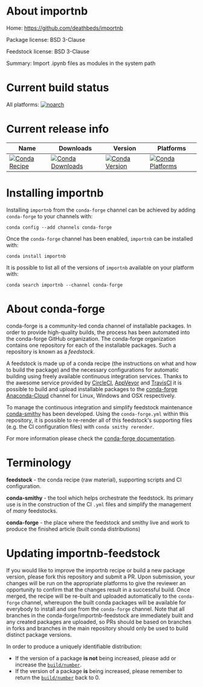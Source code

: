 About importnb
==============

Home: https://github.com/deathbeds/importnb

Package license: BSD 3-Clause

Feedstock license: BSD 3-Clause

Summary: Import .ipynb files as modules in the system path



Current build status
====================

All platforms:
[![noarch](https://img.shields.io/circleci/project/github/conda-forge/importnb-feedstock/master.svg?label=noarch)](https://circleci.com/gh/conda-forge/importnb-feedstock)

Current release info
====================

| Name | Downloads | Version | Platforms |
| --- | --- | --- | --- |
| [![Conda Recipe](https://img.shields.io/badge/recipe-importnb-green.svg)](https://anaconda.org/conda-forge/importnb) | [![Conda Downloads](https://img.shields.io/conda/dn/conda-forge/importnb.svg)](https://anaconda.org/conda-forge/importnb) | [![Conda Version](https://img.shields.io/conda/vn/conda-forge/importnb.svg)](https://anaconda.org/conda-forge/importnb) | [![Conda Platforms](https://img.shields.io/conda/pn/conda-forge/importnb.svg)](https://anaconda.org/conda-forge/importnb) |

Installing importnb
===================

Installing `importnb` from the `conda-forge` channel can be achieved by adding `conda-forge` to your channels with:

```
conda config --add channels conda-forge
```

Once the `conda-forge` channel has been enabled, `importnb` can be installed with:

```
conda install importnb
```

It is possible to list all of the versions of `importnb` available on your platform with:

```
conda search importnb --channel conda-forge
```


About conda-forge
=================

conda-forge is a community-led conda channel of installable packages.
In order to provide high-quality builds, the process has been automated into the
conda-forge GitHub organization. The conda-forge organization contains one repository
for each of the installable packages. Such a repository is known as a *feedstock*.

A feedstock is made up of a conda recipe (the instructions on what and how to build
the package) and the necessary configurations for automatic building using freely
available continuous integration services. Thanks to the awesome service provided by
[CircleCI](https://circleci.com/), [AppVeyor](https://www.appveyor.com/)
and [TravisCI](https://travis-ci.org/) it is possible to build and upload installable
packages to the [conda-forge](https://anaconda.org/conda-forge)
[Anaconda-Cloud](https://anaconda.org/) channel for Linux, Windows and OSX respectively.

To manage the continuous integration and simplify feedstock maintenance
[conda-smithy](https://github.com/conda-forge/conda-smithy) has been developed.
Using the ``conda-forge.yml`` within this repository, it is possible to re-render all of
this feedstock's supporting files (e.g. the CI configuration files) with ``conda smithy rerender``.

For more information please check the [conda-forge documentation](https://conda-forge.org/docs/).

Terminology
===========

**feedstock** - the conda recipe (raw material), supporting scripts and CI configuration.

**conda-smithy** - the tool which helps orchestrate the feedstock.
                   Its primary use is in the construction of the CI ``.yml`` files
                   and simplify the management of *many* feedstocks.

**conda-forge** - the place where the feedstock and smithy live and work to
                  produce the finished article (built conda distributions)


Updating importnb-feedstock
===========================

If you would like to improve the importnb recipe or build a new
package version, please fork this repository and submit a PR. Upon submission,
your changes will be run on the appropriate platforms to give the reviewer an
opportunity to confirm that the changes result in a successful build. Once
merged, the recipe will be re-built and uploaded automatically to the
`conda-forge` channel, whereupon the built conda packages will be available for
everybody to install and use from the `conda-forge` channel.
Note that all branches in the conda-forge/importnb-feedstock are
immediately built and any created packages are uploaded, so PRs should be based
on branches in forks and branches in the main repository should only be used to
build distinct package versions.

In order to produce a uniquely identifiable distribution:
 * If the version of a package **is not** being increased, please add or increase
   the [``build/number``](https://conda.io/docs/user-guide/tasks/build-packages/define-metadata.html#build-number-and-string).
 * If the version of a package **is** being increased, please remember to return
   the [``build/number``](https://conda.io/docs/user-guide/tasks/build-packages/define-metadata.html#build-number-and-string)
   back to 0.
